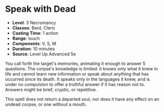# Speak with Dead

- **Level**: 3 Necromancy
- **Classes**: Bard, Cleric
- **Casting Time**: 1 action
- **Range**: touch
- **Components**: V, S, M
- **Duration**: 10 minutes
- **Source**: Level Up Advanced 5e

You call forth the target's memories, animating it enough to answer 5 questions. The corpse's knowledge is limited: it knows only what it knew in life and cannot learn new information or speak about anything that has occurred since its death. It speaks only in the languages it knew, and is under no compulsion to offer a truthful answer if it has reason not to. Answers might be brief, cryptic, or repetitive.

This spell does not return a departed soul, nor does it have any effect on an undead corpse, or one without a mouth.

